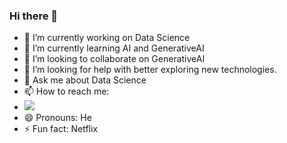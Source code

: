 ### Hi there 👋

<!--
**rajeshpabbati/rajeshpabbati** is a ✨ _special_ ✨ repository because its `README.md` (this file) appears on your GitHub profile.-->

<!--Here are some ideas to get you started:-->

- 🔭 I’m currently working on Data Science
- 🌱 I’m currently learning AI and GenerativeAI
- 👯 I’m looking to collaborate on GenerativeAI
- 🤔 I’m looking for help with better exploring new technologies.
- 💬 Ask me about Data Science
- 📫 How to reach me: 
- <a href="https://www.linkedin.com/in/rajeshpabbati/"><img src="https://camo.githubusercontent.com/fe90888cd46c1bc093082b292d633cbf0c7c43856f12d9470991005efeb26bc4/68747470733a2f2f696d672e736869656c64732e696f2f62616467652f4c696e6b6564496e2d3030373742353f7374796c653d666c6174266c6f676f3d6c696e6b6564696e266c6f676f436f6c6f723d7768697465" target="_blank"> </a>
- 😄 Pronouns: He
- ⚡ Fun fact: Netflix
